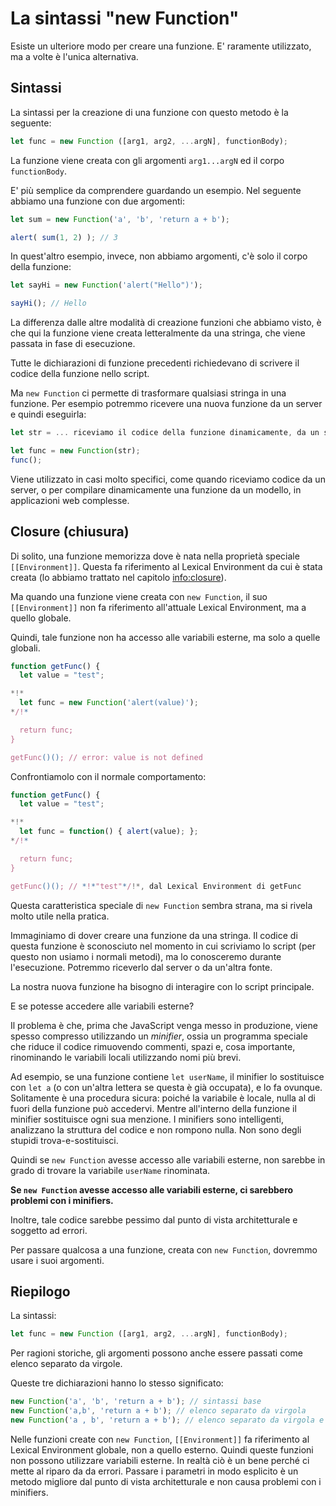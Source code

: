 
# La sintassi "new Function"

Esiste un ulteriore modo per creare una funzione. E' raramente utilizzato, ma a volte è l'unica alternativa.

## Sintassi

La sintassi per la creazione di una funzione con questo metodo è la seguente:

```js
let func = new Function ([arg1, arg2, ...argN], functionBody);
```

La funzione viene creata con gli argomenti `arg1...argN` ed il corpo `functionBody`.

E' più semplice da comprendere guardando un esempio. Nel seguente abbiamo una funzione con due argomenti:

```js run
let sum = new Function('a', 'b', 'return a + b');

alert( sum(1, 2) ); // 3
```

In quest'altro esempio, invece, non abbiamo argomenti, c'è solo il corpo della funzione:

```js run
let sayHi = new Function('alert("Hello")');

sayHi(); // Hello
```

La differenza dalle altre modalità di creazione funzioni che abbiamo visto, è che  qui la funzione viene creata letteralmente da una stringa, che viene passata in fase di esecuzione.

Tutte le dichiarazioni di funzione precedenti richiedevano di scrivere il codice della funzione nello script.

Ma `new Function` ci permette di trasformare qualsiasi stringa in una funzione. Per esempio potremmo ricevere una nuova funzione da un server e quindi eseguirla:

```js
let str = ... riceviamo il codice della funzione dinamicamente, da un server ...

let func = new Function(str);
func();
```

Viene utilizzato in casi molto specifici, come quando riceviamo codice da un server, o per compilare dinamicamente una funzione da un modello, in applicazioni web complesse.

## Closure (chiusura)

Di solito, una funzione memorizza dove è nata nella proprietà speciale `[[Environment]]`. Questa fa riferimento al Lexical Environment da cui è stata creata (lo abbiamo trattato nel capitolo <info:closure>).

Ma quando una funzione viene creata con `new Function`, il suo `[[Environment]]` non fa riferimento all'attuale Lexical Environment, ma a quello globale.

Quindi, tale funzione non ha accesso alle variabili esterne, ma solo a quelle globali.

```js run
function getFunc() {
  let value = "test";

*!*
  let func = new Function('alert(value)');
*/!*

  return func;
}

getFunc()(); // error: value is not defined
```

Confrontiamolo con il normale comportamento:

```js run
function getFunc() {
  let value = "test";

*!*
  let func = function() { alert(value); };
*/!*

  return func;
}

getFunc()(); // *!*"test"*/!*, dal Lexical Environment di getFunc
```

Questa caratteristica speciale di `new Function` sembra strana, ma si rivela molto utile nella pratica.

Immaginiamo di dover creare una funzione da una stringa. Il codice di questa funzione è sconosciuto nel momento in cui scriviamo lo script (per questo non usiamo i normali metodi), ma lo conosceremo durante l'esecuzione. Potremmo riceverlo dal server o da un'altra fonte.

La nostra nuova funzione ha bisogno di interagire con lo script principale.

E se potesse accedere alle variabili esterne?

Il problema è che, prima che JavaScript venga messo in produzione, viene spesso compresso utilizzando un *minifier*, ossia un programma speciale che riduce il codice rimuovendo commenti, spazi e, cosa importante, rinominando le variabili locali utilizzando nomi più brevi.

Ad esempio, se una funzione contiene `let userName`, il minifier lo sostituisce con `let a` (o con un'altra lettera se questa è già occupata), e lo fa ovunque. Solitamente è una procedura sicura: poiché la variabile è locale, nulla al di fuori della funzione può accedervi. Mentre all'interno della funzione il minifier sostituisce ogni sua menzione. I minifiers sono intelligenti, analizzano la struttura del codice e non rompono nulla. Non sono degli stupidi trova-e-sostituisci.

Quindi se `new Function` avesse accesso alle variabili esterne, non sarebbe in grado di trovare la variabile `userName` rinominata.

**Se `new Function` avesse accesso alle variabili esterne, ci sarebbero problemi con i minifiers.**

Inoltre, tale codice sarebbe pessimo dal punto di vista architetturale e soggetto ad errori.

Per passare qualcosa a una funzione, creata con `new Function`, dovremmo usare i suoi argomenti.

## Riepilogo

La sintassi:

```js
let func = new Function ([arg1, arg2, ...argN], functionBody);
```
Per ragioni storiche, gli argomenti possono anche essere passati come elenco separato da virgole.

Queste tre dichiarazioni hanno lo stesso significato:

```js
new Function('a', 'b', 'return a + b'); // sintassi base
new Function('a,b', 'return a + b'); // elenco separato da virgola
new Function('a , b', 'return a + b'); // elenco separato da virgola e spazio
```
Nelle funzioni create con `new Function`, `[[Environment]]` fa riferimento al Lexical Environment globale, non a quello esterno. Quindi queste funzioni non possono utilizzare variabili esterne. In realtà ciò è un bene perché ci mette al riparo da da errori. Passare i parametri in modo esplicito è un metodo migliore dal punto di vista architetturale e non causa problemi con i minifiers.
